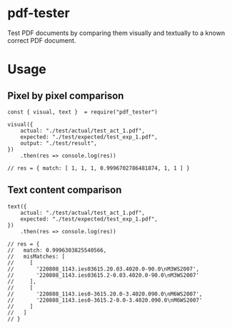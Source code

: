 # pdf-tester
Test PDF documents by comparing them visually and textually to a known correct PDF document.

# Usage
## Pixel by pixel comparison
```
const { visual, text }  = require("pdf_tester")

visual({
    actual: "./test/actual/test_act_1.pdf",
    expected: "./test/expected/test_exp_1.pdf",
    output: "./test/result",
})
    .then(res => console.log(res))

// res = { match: [ 1, 1, 1, 0.9996702786481874, 1, 1 ] }
```

## Text content comparison
```
text({
    actual: "./test/actual/test_act_1.pdf",
    expected: "./test/expected/test_exp_1.pdf",
})
    .then(res => console.log(res))
    
// res = {
//   match: 0.9996303825540566,
//   misMatches: [
//     [
//       '220808_1143.ies03615.20.03.4020.0-90.0\nM3WS2007', 
//       '220808_1143.ies03615.2-0.03.4020.0-90.0\nM3WS2007' 
//     ],
//     [
//       '220808_1143.ies0-3615.20.0-3.4020.090.0\nM6WS2007',
//       '220808_1143.ies0-3615.2-0.0-3.4020.090.0\nM6WS2007'
//     ]
//   ]
// }
```